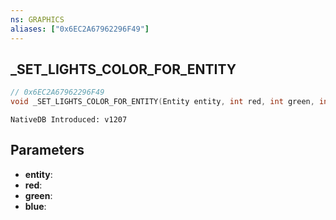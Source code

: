 ```yaml
---
ns: GRAPHICS
aliases: ["0x6EC2A67962296F49"]
---
```

## _SET_LIGHTS_COLOR_FOR_ENTITY

```c
// 0x6EC2A67962296F49
void _SET_LIGHTS_COLOR_FOR_ENTITY(Entity entity, int red, int green, int blue);
```

```
NativeDB Introduced: v1207
```

## Parameters
* **entity**:
* **red**:
* **green**:
* **blue**:
